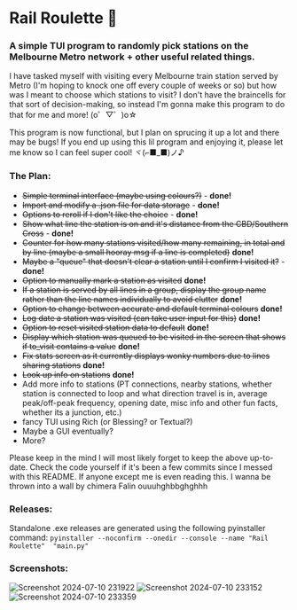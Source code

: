 # Rail Roulette 🚉
### A simple TUI program to randomly pick stations on the Melbourne Metro network + other useful related things.

I have tasked myself with visiting every Melbourne train station served by Metro (I'm hoping to knock one off every couple of weeks or so) but how was I meant to choose which stations to visit? I don't have the braincells for that sort of decision-making, so instead I'm gonna make this program to do that for me and more! (o゜▽゜)o☆

This program is now functional, but I plan on sprucing it up a lot and there may be bugs! If you end up using this lil program and enjoying it, please let me know so I can feel super cool! ヾ(⌐■_■)ノ♪

### The Plan:
- ~~Simple terminal interface (maybe using colours?)~~ - **done!**
- ~~Import and modify a .json file for data storage~~ - **done!**
- ~~Options to reroll if I don't like the choice~~ - **done!**
- ~~Show what line the station is on and it's distance from the CBD/Southern Cross~~ - **done!**
- ~~Counter for how many stations visited/how many remaining, in total and by line (maybe a small hooray msg if a line is completed)~~ **done!**
- ~~Maybe a "queue" that doesn't clear a station until I confirm I visited it?~~ - **done!**
- ~~Option to manually mark a station as visited~~ **done!**
- ~~If a station is served by all lines in a group, display the group name rather than the line names individually to avoid clutter~~ **done!**
- ~~Option to change between accurate and default terminal colours~~ **done!**
- ~~Log date a station was visited (can take user input for this)~~ **done!**
- ~~Option to reset visited station data to default~~ **done!**
- ~~Display which station was queued to be visited in the screen that shows if to_visit contains a value~~ **done!**
- ~~Fix stats screen as it currently displays wonky numbers due to lines sharing stations~~ **done!**
- ~~Look up info on stations~~ **done!**
- Add more info to stations (PT connections, nearby stations, whether station is connected to loop and what direction travel is in, average peak/off-peak frequency, opening date, misc info and other fun facts, whether its a junction, etc.)
- fancy TUI using Rich (or Blessing? or Textual?)
- Maybe a GUI eventually?
- More?

Please keep in the mind I will most likely forget to keep the above up-to-date. Check the code yourself if it's been a few commits since I messed with this README. If anyone except me is even reading this. I wanna be thrown into a wall by chimera Falin ouuuhghbbghghhh

### Releases:
Standalone .exe releases are generated using the following pyinstaller command: `pyinstaller --noconfirm --onedir --console --name "Rail Roulette"  "main.py"`


### Screenshots:
![Screenshot 2024-07-10 231922](https://github.com/mudkipscience/rail_roulette/assets/37792540/c0c40bf5-82f0-4137-8cc8-a5a8bd59072e)
![Screenshot 2024-07-10 233152](https://github.com/mudkipscience/rail_roulette/assets/37792540/e66cde8e-f9c4-43da-bf62-10a956ee0d6f)
![Screenshot 2024-07-10 233359](https://github.com/mudkipscience/rail_roulette/assets/37792540/19030bc9-dd1c-4a3c-b9b9-56865bbb5bcb)
